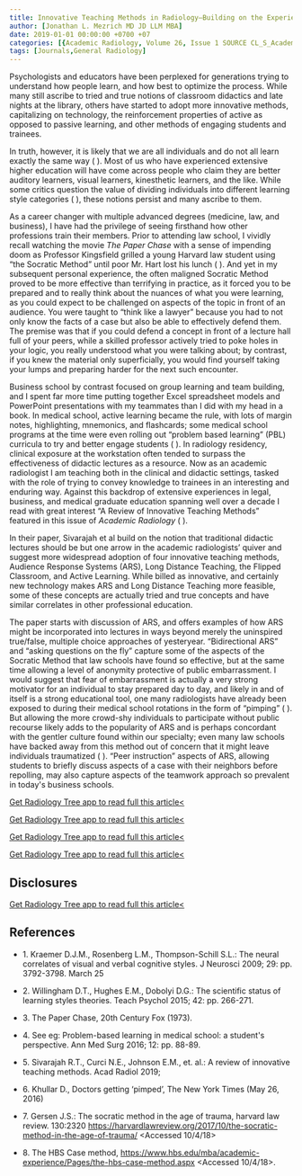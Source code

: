 ```yaml
---
title: Innovative Teaching Methods in Radiology—Building on the Experiences of Other Disciplines
author: [Jonathan L. Mezrich MD JD LLM MBA]
date: 2019-01-01 00:00:00 +0700 +07
categories: [{Academic Radiology, Volume 26, Issue 1 SOURCE CL_S_AcademicRadiologyVolume26Issue1 1}]
tags: [Journals,General Radiology]
---
```

Psychologists and educators have been perplexed for generations trying to understand how people learn, and how best to optimize the process. While many still ascribe to tried and true notions of classroom didactics and late nights at the library, others have started to adopt more innovative methods, capitalizing on technology, the reinforcement properties of active as opposed to passive learning, and other methods of engaging students and trainees.

In truth, however, it is likely that we are all individuals and do not all learn exactly the same way ( ). Most of us who have experienced extensive higher education will have come across people who claim they are better auditory learners, visual learners, kinesthetic learners, and the like. While some critics question the value of dividing individuals into different learning style categories ( ), these notions persist and many ascribe to them.

As a career changer with multiple advanced degrees (medicine, law, and business), I have had the privilege of seeing firsthand how other professions train their members. Prior to attending law school, I vividly recall watching the movie _The Paper Chase_ with a sense of impending doom as Professor Kingsfield grilled a young Harvard law student using “the Socratic Method” until poor Mr. Hart lost his lunch ( ). And yet in my subsequent personal experience, the often maligned Socratic Method proved to be more effective than terrifying in practice, as it forced you to be prepared and to really think about the nuances of what you were learning, as you could expect to be challenged on aspects of the topic in front of an audience. You were taught to “think like a lawyer” because you had to not only know the facts of a case but also be able to effectively defend them. The premise was that if you could defend a concept in front of a lecture hall full of your peers, while a skilled professor actively tried to poke holes in your logic, you really understood what you were talking about; by contrast, if you knew the material only superficially, you would find yourself taking your lumps and preparing harder for the next such encounter.

Business school by contrast focused on group learning and team building, and I spent far more time putting together Excel spreadsheet models and PowerPoint presentations with my teammates than I did with my head in a book. In medical school, active learning became the rule, with lots of margin notes, highlighting, mnemonics, and flashcards; some medical school programs at the time were even rolling out “problem based learning” (PBL) curricula to try and better engage students ( ). In radiology residency, clinical exposure at the workstation often tended to surpass the effectiveness of didactic lectures as a resource. Now as an academic radiologist I am teaching both in the clinical and didactic settings, tasked with the role of trying to convey knowledge to trainees in an interesting and enduring way. Against this backdrop of extensive experiences in legal, business, and medical graduate education spanning well over a decade I read with great interest “A Review of Innovative Teaching Methods” featured in this issue of _Academic Radiology_ ( ).

In their paper, Sivarajah et al build on the notion that traditional didactic lectures should be but one arrow in the academic radiologists’ quiver and suggest more widespread adoption of four innovative teaching methods, Audience Response Systems (ARS), Long Distance Teaching, the Flipped Classroom, and Active Learning. While billed as innovative, and certainly new technology makes ARS and Long Distance Teaching more feasible, some of these concepts are actually tried and true concepts and have similar correlates in other professional education.

The paper starts with discussion of ARS, and offers examples of how ARS might be incorporated into lectures in ways beyond merely the uninspired true/false, multiple choice approaches of yesteryear. “Bidirectional ARS” and “asking questions on the fly” capture some of the aspects of the Socratic Method that law schools have found so effective, but at the same time allowing a level of anonymity protective of public embarrassment. I would suggest that fear of embarrassment is actually a very strong motivator for an individual to stay prepared day to day, and likely in and of itself is a strong educational tool, one many radiologists have already been exposed to during their medical school rotations in the form of “pimping” ( ). But allowing the more crowd-shy individuals to participate without public recourse likely adds to the popularity of ARS and is perhaps concordant with the gentler culture found within our specialty; even many law schools have backed away from this method out of concern that it might leave individuals traumatized ( ). “Peer instruction” aspects of ARS, allowing students to briefly discuss aspects of a case with their neighbors before repolling, may also capture aspects of the teamwork approach so prevalent in today's business schools.

[Get Radiology Tree app to read full this article<](https://clinicalpub.com/app)

[Get Radiology Tree app to read full this article<](https://clinicalpub.com/app)

[Get Radiology Tree app to read full this article<](https://clinicalpub.com/app)

[Get Radiology Tree app to read full this article<](https://clinicalpub.com/app)

## Disclosures

[Get Radiology Tree app to read full this article<](https://clinicalpub.com/app)

## References

- 1\. Kraemer D.J.M., Rosenberg L.M., Thompson-Schill S.L.: The neural correlates of visual and verbal cognitive styles. J Neurosci 2009; 29: pp. 3792-3798. March 25


- 2\. Willingham D.T., Hughes E.M., Dobolyi D.G.: The scientific status of learning styles theories. Teach Psychol 2015; 42: pp. 266-271.


- 3\.  The Paper Chase, 20th Century Fox (1973).


- 4\. See eg: Problem-based learning in medical school: a student's perspective. Ann Med Surg 2016; 12: pp. 88-89.


- 5\. Sivarajah R.T., Curci N.E., Johnson E.M., et. al.: A review of innovative teaching methods. Acad Radiol 2019;


- 6\.  Khullar D., Doctors getting ‘pimped’, The New York Times (May 26, 2016)


- 7\. Gersen J.S.: The socratic method in the age of trauma, harvard law review. 130:2320 https://harvardlawreview.org/2017/10/the-socratic-method-in-the-age-of-trauma/ <Accessed 10/4/18>


- 8\.  The HBS Case method,  https://www.hbs.edu/mba/academic-experience/Pages/the-hbs-case-method.aspx  <Accessed 10/4/18>.